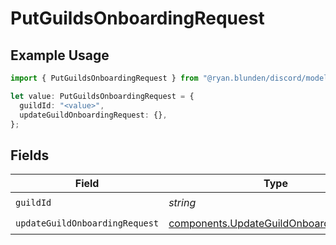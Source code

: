 # PutGuildsOnboardingRequest

## Example Usage

```typescript
import { PutGuildsOnboardingRequest } from "@ryan.blunden/discord/models/operations";

let value: PutGuildsOnboardingRequest = {
  guildId: "<value>",
  updateGuildOnboardingRequest: {},
};
```

## Fields

| Field                                                                                              | Type                                                                                               | Required                                                                                           | Description                                                                                        |
| -------------------------------------------------------------------------------------------------- | -------------------------------------------------------------------------------------------------- | -------------------------------------------------------------------------------------------------- | -------------------------------------------------------------------------------------------------- |
| `guildId`                                                                                          | *string*                                                                                           | :heavy_check_mark:                                                                                 | N/A                                                                                                |
| `updateGuildOnboardingRequest`                                                                     | [components.UpdateGuildOnboardingRequest](../../models/components/updateguildonboardingrequest.md) | :heavy_check_mark:                                                                                 | N/A                                                                                                |